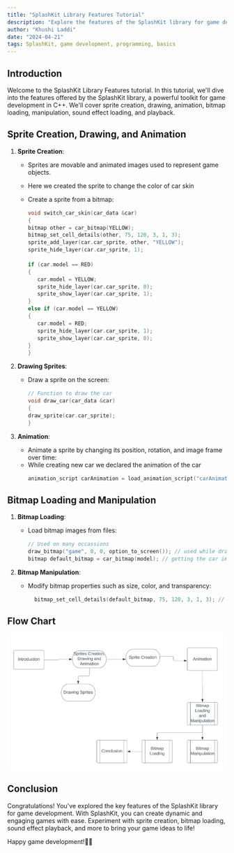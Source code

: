 ```yaml
---
title: "SplashKit Library Features Tutorial"
description: "Explore the features of the SplashKit library for game development, including sprite creation, drawing, animation, bitmap loading, manipulation, sound effect loading, and playback."
author: "Khushi Laddi"
date: "2024-04-21"
tags: SplashKit, game development, programming, basics
---
```


## Introduction

Welcome to the SplashKit Library Features tutorial. In this tutorial, we'll dive into the features offered by the SplashKit library, a powerful toolkit for game development in C++. We'll cover sprite creation, drawing, animation, bitmap loading, manipulation, sound effect loading, and playback.

## Sprite Creation, Drawing, and Animation

1. **Sprite Creation**:
   - Sprites are movable and animated images used to represent game objects.
   - Here we created the sprite to change the color of car skin
   - Create a sprite from a bitmap:

     ```cpp
     void switch_car_skin(car_data &car)
     {
     bitmap other = car_bitmap(YELLOW);
     bitmap_set_cell_details(other, 75, 120, 3, 1, 3);
     sprite_add_layer(car.car_sprite, other, "YELLOW");
     sprite_hide_layer(car.car_sprite, 1);

     if (car.model == RED)
     {
        car.model = YELLOW;
        sprite_hide_layer(car.car_sprite, 0);
        sprite_show_layer(car.car_sprite, 1);
     }
     else if (car.model == YELLOW)
     {
        car.model = RED;
        sprite_hide_layer(car.car_sprite, 1);
        sprite_show_layer(car.car_sprite, 0);
     }
     }
     ```

2. **Drawing Sprites**:
   - Draw a sprite on the screen:
     ```cpp
     // Function to draw the car
     void draw_car(car_data &car)
     {
     draw_sprite(car.car_sprite);
     }
     ```

3. **Animation**:
   - Animate a sprite by changing its position, rotation, and image frame over time:
   - While creating new car we declared the animation of the car
     ```cpp
     animation_script carAnimation = load_animation_script("carAnimation", "carAnimation.txt");
     ```

## Bitmap Loading and Manipulation

1. **Bitmap Loading**:
   - Load bitmap images from files:
     ```cpp
     // Used on many occassions
     draw_bitmap("game", 0, 0, option_to_screen()); // used while drawing the game
     bitmap default_bitmap = car_bitmap(model); // getting the car image
     ```

2. **Bitmap Manipulation**:
   - Modify bitmap properties such as size, color, and transparency:
     ```cpp
       bitmap_set_cell_details(default_bitmap, 75, 120, 3, 1, 3); // setting the car position
     ```


## Flow Chart 

![image](images/flowchart%20step%203.png)

## Conclusion

Congratulations! You've explored the key features of the SplashKit library for game development. With SplashKit, you can create dynamic and engaging games with ease. Experiment with sprite creation, bitmap loading, sound effect playback, and more to bring your game ideas to life!

Happy game development!🚗💨
